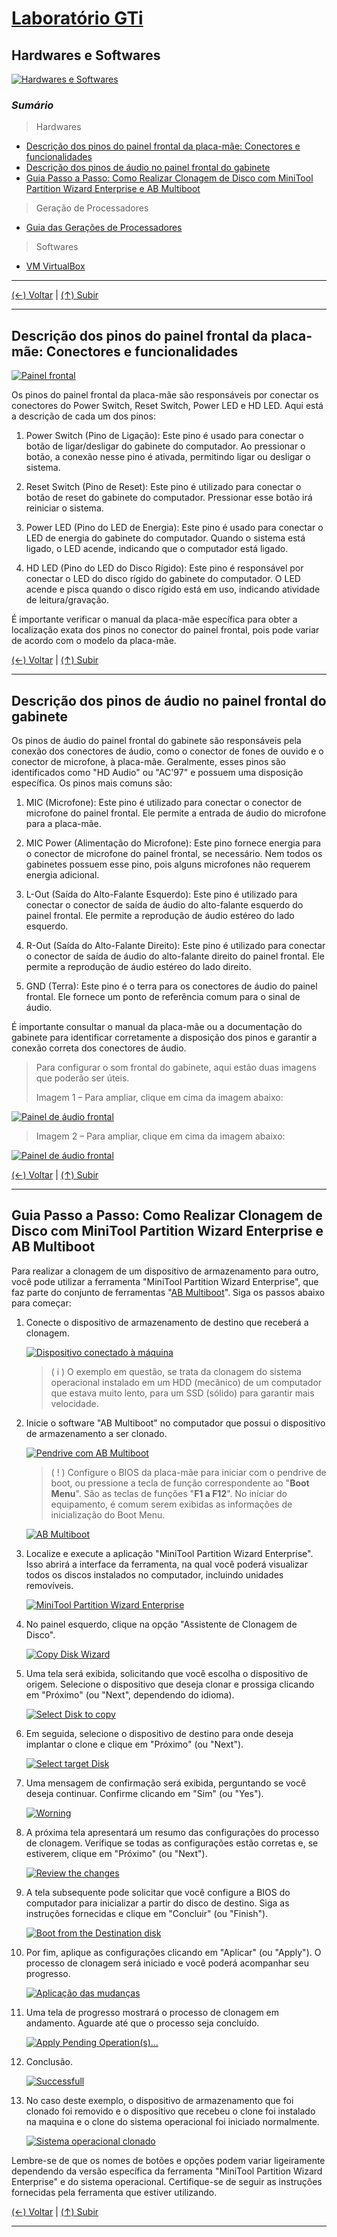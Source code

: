 # [Laboratório GTi](https://github.com/systemboys/GTi_Laboratory#laborat%C3%B3rio-gti "Laboratório GTi")

## Hardwares e Softwares

[![Hardwares e Softwares](https://github.com/systemboys/GTi_Laboratory/blob/main/Hardwares%20e%20Softwares/images/hardware.jpg?raw=true "Hardwares e Softwares")](https://github.com/systemboys/GTi_Laboratory/blob/main/Hardwares%20e%20Softwares/images/hardware.jpg?raw=true "Hardwares e Softwares")

### *Sumário*

> Hardwares

- [Descrição dos pinos do painel frontal da placa-mãe: Conectores e funcionalidades](#descri%C3%A7%C3%A3o-dos-pinos-do-painel-frontal-da-placa-m%C3%A3e-conectores-e-funcionalidades "Descrição dos pinos do painel frontal da placa-mãe: Conectores e funcionalidades")
- [Descrição dos pinos de áudio no painel frontal do gabinete](#descri%C3%A7%C3%A3o-dos-pinos-de-%C3%A1udio-no-painel-frontal-do-gabinete "Descrição dos pinos de áudio no painel frontal do gabinete")
- [Guia Passo a Passo: Como Realizar Clonagem de Disco com MiniTool Partition Wizard Enterprise e AB Multiboot](#guia-passo-a-passo-como-realizar-clonagem-de-disco-com-minitool-partition-wizard-enterprise-e-ab-multiboot "Guia Passo a Passo: Como Realizar Clonagem de Disco com MiniTool Partition Wizard Enterprise e AB Multiboot")

> Geração de Processadores

- [Guia das Gerações de Processadores](https://github.com/systemboys/GTi_Laboratory/tree/main/Hardwares%20e%20Softwares/Guia%20das%20Gera%C3%A7%C3%B5es%20de%20Processadores#gera%C3%A7%C3%A3o-de-processadores "Guia das Gerações de Processadores")

> Softwares

- [VM VirtualBox](https://github.com/systemboys/GTi_Laboratory/tree/main/Hardwares%20e%20Softwares/VM%20VirtualBox#laborat%C3%B3rio-gti--vm-virtualbox "VM VirtualBox")

---

[(&larr;) Voltar](https://github.com/systemboys/GTi_Laboratory#laborat%C3%B3rio-gti "Voltar ao Sumário") | 
[(&uarr;) Subir](#sum%C3%A1rio "Subir para o topo")

---

## Descrição dos pinos do painel frontal da placa-mãe: Conectores e funcionalidades

[![Painel frontal](https://github.com/systemboys/GTi_Laboratory/blob/main/Hardwares%20e%20Softwares/images/Painel_PowerSW_ResetSW_PowerLED_HD_LED.jpeg?raw=true "Painel frontal")](https://github.com/systemboys/GTi_Laboratory/blob/main/Hardwares%20e%20Softwares/images/Painel_PowerSW_ResetSW_PowerLED_HD_LED.jpeg?raw=true "Painel frontal")

Os pinos do painel frontal da placa-mãe são responsáveis por conectar os conectores do Power Switch, Reset Switch, Power LED e HD LED. Aqui está a descrição de cada um dos pinos:

1. Power Switch (Pino de Ligação): Este pino é usado para conectar o botão de ligar/desligar do gabinete do computador. Ao pressionar o botão, a conexão nesse pino é ativada, permitindo ligar ou desligar o sistema.

2. Reset Switch (Pino de Reset): Este pino é utilizado para conectar o botão de reset do gabinete do computador. Pressionar esse botão irá reiniciar o sistema.

3. Power LED (Pino do LED de Energia): Este pino é usado para conectar o LED de energia do gabinete do computador. Quando o sistema está ligado, o LED acende, indicando que o computador está ligado.

4. HD LED (Pino do LED do Disco Rígido): Este pino é responsável por conectar o LED do disco rígido do gabinete do computador. O LED acende e pisca quando o disco rígido está em uso, indicando atividade de leitura/gravação.

É importante verificar o manual da placa-mãe específica para obter a localização exata dos pinos no conector do painel frontal, pois pode variar de acordo com o modelo da placa-mãe.

[(&larr;) Voltar](https://github.com/systemboys/GTi_Laboratory#laborat%C3%B3rio-gti "Voltar ao Sumário") | 
[(&uarr;) Subir](#sum%C3%A1rio "Subir para o topo")

---

## Descrição dos pinos de áudio no painel frontal do gabinete

Os pinos de áudio do painel frontal do gabinete são responsáveis pela conexão dos conectores de áudio, como o conector de fones de ouvido e o conector de microfone, à placa-mãe. Geralmente, esses pinos são identificados como "HD Audio" ou "AC'97" e possuem uma disposição específica. Os pinos mais comuns são:

1. MIC (Microfone): Este pino é utilizado para conectar o conector de microfone do painel frontal. Ele permite a entrada de áudio do microfone para a placa-mãe.

2. MIC Power (Alimentação do Microfone): Este pino fornece energia para o conector de microfone do painel frontal, se necessário. Nem todos os gabinetes possuem esse pino, pois alguns microfones não requerem energia adicional.

3. L-Out (Saída do Alto-Falante Esquerdo): Este pino é utilizado para conectar o conector de saída de áudio do alto-falante esquerdo do painel frontal. Ele permite a reprodução de áudio estéreo do lado esquerdo.

4. R-Out (Saída do Alto-Falante Direito): Este pino é utilizado para conectar o conector de saída de áudio do alto-falante direito do painel frontal. Ele permite a reprodução de áudio estéreo do lado direito.

5. GND (Terra): Este pino é o terra para os conectores de áudio do painel frontal. Ele fornece um ponto de referência comum para o sinal de áudio.

É importante consultar o manual da placa-mãe ou a documentação do gabinete para identificar corretamente a disposição dos pinos e garantir a conexão correta dos conectores de áudio.

> Para configurar o som frontal do gabinete, aqui estão duas imagens que poderão ser úteis.
>
> Imagem 1 – Para ampliar, clique em cima da imagem abaixo:

[![Painel de áudio frontal](https://github.com/systemboys/GTi_Laboratory/blob/main/Hardwares%20e%20Softwares/images/Painel_de_audio_frontal.jpg?raw=true "Painel de áudio frontal")](https://github.com/systemboys/GTi_Laboratory/blob/main/Hardwares%20e%20Softwares/images/Painel_de_audio_frontal.jpg?raw=true "Painel de áudio frontal")

> Imagem 2 – Para ampliar, clique em cima da imagem abaixo:

[![Painel de áudio frontal](https://github.com/systemboys/GTi_Laboratory/blob/main/Hardwares%20e%20Softwares/images/Painel_de_audio_frontal_2.jpg?raw=true "Painel de áudio frontal")](https://github.com/systemboys/GTi_Laboratory/blob/main/Hardwares%20e%20Softwares/images/Painel_de_audio_frontal_2.jpg?raw=true "Painel de áudio frontal")

[(&larr;) Voltar](https://github.com/systemboys/GTi_Laboratory#laborat%C3%B3rio-gti "Voltar ao Sumário") | 
[(&uarr;) Subir](#sum%C3%A1rio "Subir para o topo")

---

## Guia Passo a Passo: Como Realizar Clonagem de Disco com MiniTool Partition Wizard Enterprise e AB Multiboot

Para realizar a clonagem de um dispositivo de armazenamento para outro, você pode utilizar a ferramenta "MiniTool Partition Wizard Enterprise", que faz parte do conjunto de ferramentas "[AB Multiboot](https://1drv.ms/f/s!AijDX6h8vVT-iuhk2My01aDw-YBt4w?e=WsZoJZ "AB Multiboot")". Siga os passos abaixo para começar:

1. Conecte o dispositivo de armazenamento de destino que receberá a clonagem.

    [![Dispositivo conectado à máquina](https://github.com/systemboys/GTi_Laboratory/blob/main/Hardwares%20e%20Softwares/AB%20Multiboot/20230909_102906.jpg?raw=true "Dispositivo conectado à máquina")](https://github.com/systemboys/GTi_Laboratory/blob/main/Hardwares%20e%20Softwares/AB%20Multiboot/20230909_102906.jpg?raw=true "Dispositivo conectado à máquina")

    > ( i ) O exemplo em questão, se trata da clonagem do sistema operacional instalado em um HDD (mecânico) de um computador que estava muito lento, para um SSD (sólido) para garantir mais velocidade.

2. Inicie o software "AB Multiboot" no computador que possui o dispositivo de armazenamento a ser clonado.

    [![Pendrive com AB Multiboot](https://github.com/systemboys/GTi_Laboratory/blob/main/Hardwares%20e%20Softwares/AB%20Multiboot/20230911_095118.jpg?raw=true "Pendrive com AB Multiboot")](https://github.com/systemboys/GTi_Laboratory/blob/main/Hardwares%20e%20Softwares/AB%20Multiboot/20230911_095118.jpg?raw=true "Pendrive com AB Multiboot")

    > ( ! ) Configure o BIOS da placa-mãe para iniciar com o pendrive de boot, ou pressione a tecla de função correspondente ao "**Boot Menu**". São as teclas de funções "**F1 a F12**". No iníciar do equipamento, é comum serem exibidas as informações de inicialização do Boot Menu.

    [![AB Multiboot](https://github.com/systemboys/GTi_Laboratory/blob/main/Hardwares%20e%20Softwares/AB%20Multiboot/telas-ab-multiboot-sobre-a-ferramenta-multiboot-3-1.png?raw=true "AB Multiboot")](https://github.com/systemboys/GTi_Laboratory/blob/main/Hardwares%20e%20Softwares/AB%20Multiboot/telas-ab-multiboot-sobre-a-ferramenta-multiboot-3-1.png?raw=true "AB Multiboot")

3. Localize e execute a aplicação "MiniTool Partition Wizard Enterprise". Isso abrirá a interface da ferramenta, na qual você poderá visualizar todos os discos instalados no computador, incluindo unidades removíveis.

    [![MiniTool Partition Wizard Enterprise](https://github.com/systemboys/GTi_Laboratory/blob/main/Hardwares%20e%20Softwares/AB%20Multiboot/gerenciador-de-particoes-de-disco.png?raw=true "MiniTool Partition Wizard Enterprise")](https://github.com/systemboys/GTi_Laboratory/blob/main/Hardwares%20e%20Softwares/AB%20Multiboot/gerenciador-de-particoes-de-disco.png?raw=true "MiniTool Partition Wizard Enterprise")

4. No painel esquerdo, clique na opção "Assistente de Clonagem de Disco".

    [![Copy Disk Wizard](https://github.com/systemboys/GTi_Laboratory/blob/main/Hardwares%20e%20Softwares/AB%20Multiboot/Capture8.PNG?raw=true "Copy Disk Wizard")](https://github.com/systemboys/GTi_Laboratory/blob/main/Hardwares%20e%20Softwares/AB%20Multiboot/Capture8.PNG?raw=true "Copy Disk Wizard")

5. Uma tela será exibida, solicitando que você escolha o dispositivo de origem. Selecione o dispositivo que deseja clonar e prossiga clicando em "Próximo" (ou "Next", dependendo do idioma).

    [![Select Disk to copy](https://github.com/systemboys/GTi_Laboratory/blob/main/Hardwares%20e%20Softwares/AB%20Multiboot/Capture9.PNG?raw=true "Select Disk to copy")](https://github.com/systemboys/GTi_Laboratory/blob/main/Hardwares%20e%20Softwares/AB%20Multiboot/Capture9.PNG?raw=true "Select Disk to copy")

6. Em seguida, selecione o dispositivo de destino para onde deseja implantar o clone e clique em "Próximo" (ou "Next").

    [![Select target Disk](https://github.com/systemboys/GTi_Laboratory/blob/main/Hardwares%20e%20Softwares/AB%20Multiboot/Capture10.PNG?raw=true "Select target Disk")](https://github.com/systemboys/GTi_Laboratory/blob/main/Hardwares%20e%20Softwares/AB%20Multiboot/Capture10.PNG?raw=true "Select target Disk")

7. Uma mensagem de confirmação será exibida, perguntando se você deseja continuar. Confirme clicando em "Sim" (ou "Yes").

    [![Worning](https://github.com/systemboys/GTi_Laboratory/blob/main/Hardwares%20e%20Softwares/AB%20Multiboot/Capture11.PNG?raw=true "Worning")](https://github.com/systemboys/GTi_Laboratory/blob/main/Hardwares%20e%20Softwares/AB%20Multiboot/Capture11.PNG?raw=true "Worning")

8. A próxima tela apresentará um resumo das configurações do processo de clonagem. Verifique se todas as configurações estão corretas e, se estiverem, clique em "Próximo" (ou "Next").

    [![Review the changes](https://github.com/systemboys/GTi_Laboratory/blob/main/Hardwares%20e%20Softwares/AB%20Multiboot/Capture12.PNG?raw=true "Review the changes")](https://github.com/systemboys/GTi_Laboratory/blob/main/Hardwares%20e%20Softwares/AB%20Multiboot/Capture12.PNG?raw=true "Review the changes")

9. A tela subsequente pode solicitar que você configure a BIOS do computador para inicializar a partir do disco de destino. Siga as instruções fornecidas e clique em "Concluir" (ou "Finish").

    [![Boot from the Destination disk](https://github.com/systemboys/GTi_Laboratory/blob/main/Hardwares%20e%20Softwares/AB%20Multiboot/Capture13.PNG?raw=true "Boot from the Destination disk")](https://github.com/systemboys/GTi_Laboratory/blob/main/Hardwares%20e%20Softwares/AB%20Multiboot/Capture13.PNG?raw=true "Boot from the Destination disk")

10. Por fim, aplique as configurações clicando em "Aplicar" (ou "Apply"). O processo de clonagem será iniciado e você poderá acompanhar seu progresso.

    [![Aplicação das mudanças](https://github.com/systemboys/GTi_Laboratory/blob/main/Hardwares%20e%20Softwares/AB%20Multiboot/Capture14.PNG?raw=true "Aplicação das mudanças")](https://github.com/systemboys/GTi_Laboratory/blob/main/Hardwares%20e%20Softwares/AB%20Multiboot/Capture14.PNG?raw=true "Aplicação das mudanças")

11. Uma tela de progresso mostrará o processo de clonagem em andamento. Aguarde até que o processo seja concluído.

    [![Apply Pending Operation(s)...](https://github.com/systemboys/GTi_Laboratory/blob/main/Hardwares%20e%20Softwares/AB%20Multiboot/Capture6.PNG?raw=true "Apply Pending Operation(s)...")](https://github.com/systemboys/GTi_Laboratory/blob/main/Hardwares%20e%20Softwares/AB%20Multiboot/Capture6.PNG?raw=true "Apply Pending Operation(s)...")

12. Conclusão.

    [![Successfull](https://github.com/systemboys/GTi_Laboratory/blob/main/Hardwares%20e%20Softwares/AB%20Multiboot/Capture7.PNG?raw=true "Successfull")](https://github.com/systemboys/GTi_Laboratory/blob/main/Hardwares%20e%20Softwares/AB%20Multiboot/Capture7.PNG?raw=true "Successfull")

13. No caso deste exemplo, o dispositivo de armazenamento que foi clonado foi removido e o dispositivo que recebeu o clone foi instalado na maquina e o clone do sistema operacional foi iniciado normalmente.

    [![Sistema operacional clonado](https://github.com/systemboys/GTi_Laboratory/blob/main/Hardwares%20e%20Softwares/AB%20Multiboot/20230909_120318.jpg?raw=true "Sistema operacional clonado")](https://github.com/systemboys/GTi_Laboratory/blob/main/Hardwares%20e%20Softwares/AB%20Multiboot/20230909_120318.jpg?raw=true "Sistema operacional clonado")

Lembre-se de que os nomes de botões e opções podem variar ligeiramente dependendo da versão específica da ferramenta "MiniTool Partition Wizard Enterprise" e do sistema operacional. Certifique-se de seguir as instruções fornecidas pela ferramenta que estiver utilizando.

[(&larr;) Voltar](https://github.com/systemboys/GTi_Laboratory#laborat%C3%B3rio-gti "Voltar ao Sumário") | 
[(&uarr;) Subir](#sum%C3%A1rio "Subir para o topo")

---